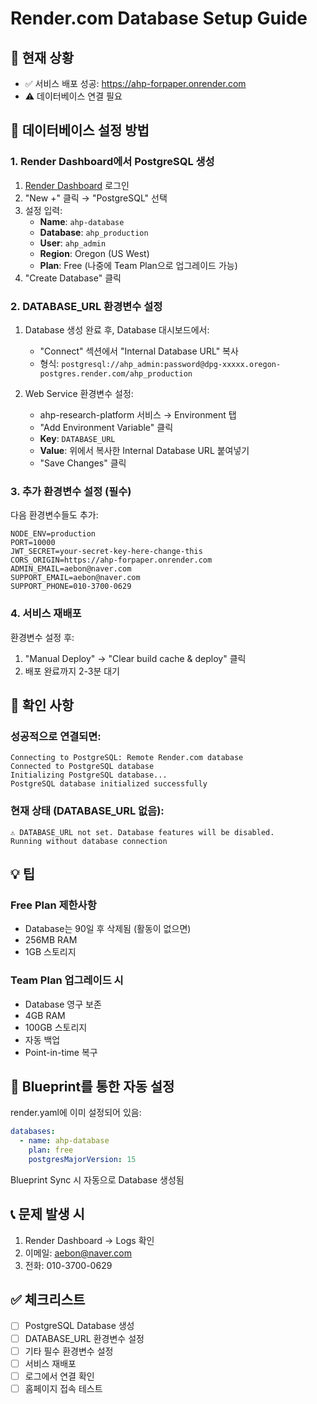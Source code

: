 # Render.com Database Setup Guide

## 🔧 현재 상황
- ✅ 서비스 배포 성공: https://ahp-forpaper.onrender.com
- ⚠️ 데이터베이스 연결 필요

## 📝 데이터베이스 설정 방법

### 1. Render Dashboard에서 PostgreSQL 생성

1. [Render Dashboard](https://dashboard.render.com) 로그인
2. "New +" 클릭 → "PostgreSQL" 선택
3. 설정 입력:
   - **Name**: `ahp-database`
   - **Database**: `ahp_production`
   - **User**: `ahp_admin`
   - **Region**: Oregon (US West)
   - **Plan**: Free (나중에 Team Plan으로 업그레이드 가능)
4. "Create Database" 클릭

### 2. DATABASE_URL 환경변수 설정

1. Database 생성 완료 후, Database 대시보드에서:
   - "Connect" 섹션에서 "Internal Database URL" 복사
   - 형식: `postgresql://ahp_admin:password@dpg-xxxxx.oregon-postgres.render.com/ahp_production`

2. Web Service 환경변수 설정:
   - ahp-research-platform 서비스 → Environment 탭
   - "Add Environment Variable" 클릭
   - **Key**: `DATABASE_URL`
   - **Value**: 위에서 복사한 Internal Database URL 붙여넣기
   - "Save Changes" 클릭

### 3. 추가 환경변수 설정 (필수)

다음 환경변수들도 추가:

```
NODE_ENV=production
PORT=10000
JWT_SECRET=your-secret-key-here-change-this
CORS_ORIGIN=https://ahp-forpaper.onrender.com
ADMIN_EMAIL=aebon@naver.com
SUPPORT_EMAIL=aebon@naver.com
SUPPORT_PHONE=010-3700-0629
```

### 4. 서비스 재배포

환경변수 설정 후:
1. "Manual Deploy" → "Clear build cache & deploy" 클릭
2. 배포 완료까지 2-3분 대기

## 🎯 확인 사항

### 성공적으로 연결되면:
```
Connecting to PostgreSQL: Remote Render.com database
Connected to PostgreSQL database
Initializing PostgreSQL database...
PostgreSQL database initialized successfully
```

### 현재 상태 (DATABASE_URL 없음):
```
⚠️ DATABASE_URL not set. Database features will be disabled.
Running without database connection
```

## 💡 팁

### Free Plan 제한사항
- Database는 90일 후 삭제됨 (활동이 없으면)
- 256MB RAM
- 1GB 스토리지

### Team Plan 업그레이드 시
- Database 영구 보존
- 4GB RAM
- 100GB 스토리지
- 자동 백업
- Point-in-time 복구

## 🚀 Blueprint를 통한 자동 설정

render.yaml에 이미 설정되어 있음:
```yaml
databases:
  - name: ahp-database
    plan: free
    postgresMajorVersion: 15
```

Blueprint Sync 시 자동으로 Database 생성됨

## 📞 문제 발생 시

1. Render Dashboard → Logs 확인
2. 이메일: aebon@naver.com
3. 전화: 010-3700-0629

## ✅ 체크리스트

- [ ] PostgreSQL Database 생성
- [ ] DATABASE_URL 환경변수 설정
- [ ] 기타 필수 환경변수 설정
- [ ] 서비스 재배포
- [ ] 로그에서 연결 확인
- [ ] 홈페이지 접속 테스트